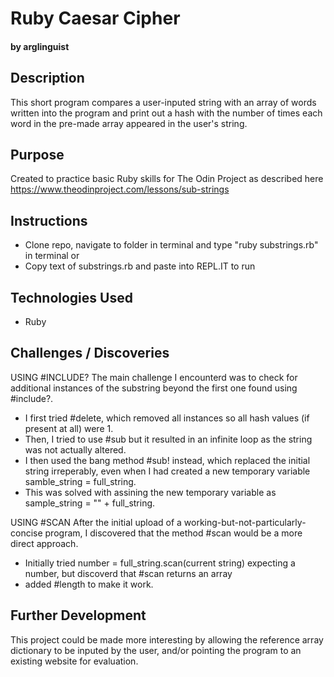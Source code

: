 # Ruby Caesar Cipher
#### by arglinguist
## Description
This short program compares a user-inputed string with an array of words written into the program and print out a hash with the number of times each word in the pre-made array appeared in the user's string.
## Purpose
Created to practice basic Ruby skills for The Odin Project as described here https://www.theodinproject.com/lessons/sub-strings
## Instructions
* Clone repo, navigate to folder in terminal and type "ruby substrings.rb" in terminal or 
* Copy text of substrings.rb and paste into REPL.IT to run
## Technologies Used
* Ruby
## Challenges / Discoveries
USING #INCLUDE?
The main challenge I encounterd was to check for additional instances of the substring beyond the first one found using #include?. 
* I first tried #delete, which removed all instances so all hash values (if present at all) were 1. 
* Then, I tried to use #sub but it resulted in an infinite loop as the string was not actually altered. 
* I then used the bang method #sub! instead, which replaced the initial string irreperably, even when I had created a new temporary variable samble_string = full_string. 
* This was solved with assining the new temporary variable as sample_string = "" + full_string.

USING #SCAN
After the initial upload of a working-but-not-particularly-concise program, I discovered that the method #scan would be a more direct approach.
* Initially tried number = full_string.scan(current string) expecting a number, but discoverd that #scan returns an array
* added #length to make it work.

## Further Development
This project could be made more interesting by allowing the reference array dictionary to be inputed by the user, and/or pointing the program to an existing website for evaluation.
